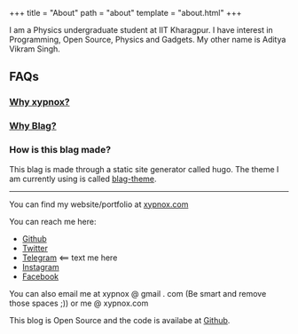 +++
title = "About"
path = "about"
template = "about.html"
+++

I am a Physics undergraduate student at IIT Kharagpur. I have interest in
Programming, Open Source, Physics and Gadgets. My other name is Aditya Vikram Singh.

## FAQs

### [Why xypnox?](../why-xypnox)

### [Why Blag?](https://xkcd.com/148/)

### How is this blag made?

This blag is made through a static site generator called hugo. The theme I am currently using is called [blag-theme](https://github.com/xypnox/blag-theme).

---

You can find my website/portfolio at [xypnox.com](https://www.xypnox.com/)

You can reach me here:

- [Github](https://github.com/xypnox/)
- [Twitter](https://twitter.com/xypnox/)
- [Telegram](https://t.me/xypnox) <== text me here
- [Instagram](https://instagram.com/xypnox/)
- [Facebook](https://facebook.com/xypnox/)

You can also email me at xypnox @ gmail . com (Be smart and remove those spaces ;)) or me @ xypnox.com

This blog is Open Source and the code is availabe at [Github](https://github.com/xypnox/blag/).
